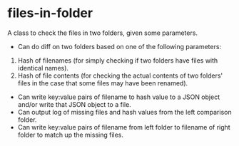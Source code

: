 # files-in-folder
A class to check the files in two folders, given some parameters.

* Can do diff on two folders based on one of the following parameters:

1. Hash of filenames (for simply checking if two folders have files with identical names).
2. Hash of file contents (for checking the actual contents of two folders' files in the case that some files may have been renamed).

* Can write key:value pairs of filename to hash value to a JSON object and/or write that JSON object to a file.
* Can output log of missing files and hash values from the left comparison folder.
* Can write key:value pairs of filename from left folder to filename of right folder to match up the missing files.
